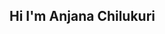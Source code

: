 ## Hi I'm Anjana Chilukuri

<!--
**AnjanaChilukuri/anjanachilukuri** is a ✨ _special_ ✨ repository because its `README.md` (this file) appears on your GitHub profile.

Here are some ideas to get you started:

- 🔭 I’m currently pursuing Computer Science Engineering at AVN Institute of Engineering & Technology  
- 🌱 I’m passionate about solving real-world problems
- 🤔 I’m looking for help with career guidance and tech skills
- 💬 Ask me about Python, Web Development, and Machine Learning
- 📫 How to reach me:anjanachilukuri9894@gmail.com
- 😄 Pronouns:She/Her 
- ⚡ Fun fact: Always curious to learn something new!  
-->
